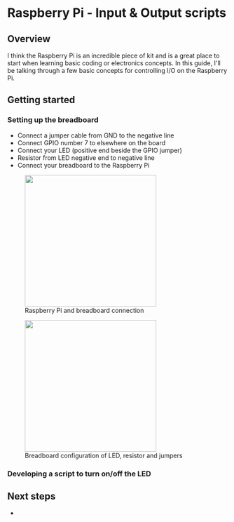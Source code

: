 # Raspberry Pi - Input & Output scripts
## Overview
I think the Raspberry Pi is an incredible piece of kit and is a great place to start when learning basic coding or electronics concepts. In this guide, I'll be talking through a few basic concepts for controlling I/O on the Raspberry Pi.

## Getting started
### Setting up the breadboard
- Connect a jumper cable from GND to the negative line
- Connect GPIO number 7 to elsewhere on the board
- Connect your LED (positive end beside the GPIO jumper)
- Resistor from LED negative end to negative line 
- Connect your breadboard to the Raspberry Pi

<figure>
  <img src="../../../img/IMG_4267.JPG" width="300" />
  <figcaption>Raspberry Pi and breadboard connection</figcaption>
</figure>

<figure>
  <img src="../../../img/IMG_4269.JPG" width="300" />
  <figcaption>Breadboard configuration of LED, resistor and jumpers</figcaption>
</figure>


### Developing a script to turn on/off the LED


## Next steps
- 